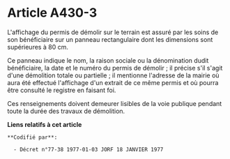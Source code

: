 # Article A430-3

L'affichage du permis de démolir sur le terrain est assuré par les soins de son bénéficiaire sur un panneau rectangulaire
dont les dimensions sont supérieures à 80 cm.

Ce panneau indique le nom, la raison sociale ou la dénomination dudit bénéficiaire, la date et le numéro du permis de
démolir ; il précise s'il s'agit d'une démolition totale ou partielle ; il mentionne l'adresse de la mairie où aura été
effectué l'affichage d'un extrait de ce même permis et où pourra être consulté le registre en faisant foi.

Ces renseignements doivent demeurer lisibles de la voie publique pendant toute la durée des travaux de démolition.

**Liens relatifs à cet article**

	**Codifié par**:

	  - Décret n°77-38 1977-01-03 JORF 18 JANVIER 1977
